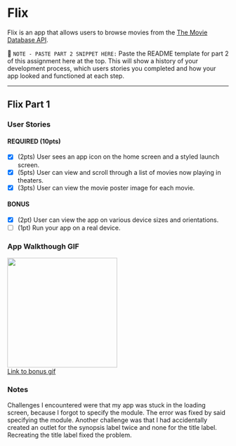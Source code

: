 # Flix

Flix is an app that allows users to browse movies from the [The Movie Database API](http://docs.themoviedb.apiary.io/#).

📝 `NOTE - PASTE PART 2 SNIPPET HERE:` Paste the README template for part 2 of this assignment here at the top. This will show a history of your development process, which users stories you completed and how your app looked and functioned at each step.

---

## Flix Part 1

### User Stories

#### REQUIRED (10pts)
- [x] (2pts) User sees an app icon on the home screen and a styled launch screen.
- [x] (5pts) User can view and scroll through a list of movies now playing in theaters.
- [x] (3pts) User can view the movie poster image for each movie.

#### BONUS
- [x] (2pt) User can view the app on various device sizes and orientations.
- [ ] (1pt) Run your app on a real device.

### App Walkthough GIF

<img src="http://g.recordit.co/ZfjAfFLvBm.gif" width=250><br>
<a href="http://g.recordit.co/DoVJxOdJI5.gif" width=250>Link to bonus gif</a><br>

### Notes
Challenges I encountered were that my app was stuck in the loading screen, because I forgot to specify the module. The error was fixed by said specifying the module.
Another challenge was that I had accidentally created an outlet for the synopsis label twice and none for the title label. Recreating the title label fixed the problem.
